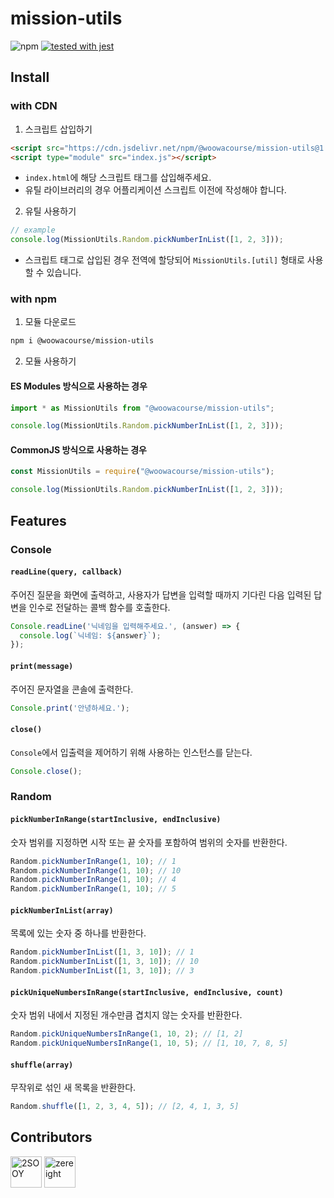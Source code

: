 # mission-utils

![npm](https://img.shields.io/npm/v/@woowacourse/mission-utils)
[![tested with jest](https://img.shields.io/badge/tested_with-jest-99424f.svg)](https://github.com/facebook/jest)

## Install

### with CDN

1. 스크립트 삽입하기

```html
<script src="https://cdn.jsdelivr.net/npm/@woowacourse/mission-utils@1.0.1/dist/mission-utils.min.js"></script>
<script type="module" src="index.js"></script>
```

- `index.html`에 해당 스크립트 태그를 삽입해주세요.
- 유틸 라이브러리의 경우 어플리케이션 스크립트 이전에 작성해야 합니다.

2. 유틸 사용하기

```js
// example
console.log(MissionUtils.Random.pickNumberInList([1, 2, 3]));
```

- 스크립트 태그로 삽입된 경우 전역에 할당되어 `MissionUtils.[util]` 형태로 사용할 수 있습니다.

### with npm

1. 모듈 다운로드

```sh
npm i @woowacourse/mission-utils
```

2. 모듈 사용하기

#### ES Modules 방식으로 사용하는 경우

```js
import * as MissionUtils from "@woowacourse/mission-utils";

console.log(MissionUtils.Random.pickNumberInList([1, 2, 3]));
```

#### CommonJS 방식으로 사용하는 경우

```js
const MissionUtils = require("@woowacourse/mission-utils");

console.log(MissionUtils.Random.pickNumberInList([1, 2, 3]));
```

## Features

### Console

#### `readLine(query, callback)`

주어진 질문을 화면에 출력하고, 사용자가 답변을 입력할 때까지 기다린 다음 입력된 답변을 인수로 전달하는 콜백 함수를 호출한다.

```js
Console.readLine('닉네임을 입력해주세요.', (answer) => {
  console.log(`닉네임: ${answer}`);
});
```

#### `print(message)`

주어진 문자열을 콘솔에 출력한다.

```js
Console.print('안녕하세요.');
```

#### `close()`

`Console`에서 입출력을 제어하기 위해 사용하는 인스턴스를 닫는다.

```js
Console.close();
```

### Random

#### `pickNumberInRange(startInclusive, endInclusive)`

숫자 범위를 지정하면 시작 또는 끝 숫자를 포함하여 범위의 숫자를 반환한다.

```js
Random.pickNumberInRange(1, 10); // 1
Random.pickNumberInRange(1, 10); // 10
Random.pickNumberInRange(1, 10); // 4
Random.pickNumberInRange(1, 10); // 5
```

#### `pickNumberInList(array)`

목록에 있는 숫자 중 하나를 반환한다.

```js
Random.pickNumberInList([1, 3, 10]); // 1
Random.pickNumberInList([1, 3, 10]); // 10
Random.pickNumberInList([1, 3, 10]); // 3
```

#### `pickUniqueNumbersInRange(startInclusive, endInclusive, count)`

숫자 범위 내에서 지정된 개수만큼 겹치지 않는 숫자를 반환한다.

```js
Random.pickUniqueNumbersInRange(1, 10, 2); // [1, 2]
Random.pickUniqueNumbersInRange(1, 10, 5); // [1, 10, 7, 8, 5]
```

#### `shuffle(array)`

무작위로 섞인 새 목록을 반환한다.

```js
Random.shuffle([1, 2, 3, 4, 5]); // [2, 4, 1, 3, 5]
```

## Contributors

[<img src="https://avatars.githubusercontent.com/u/46412689?v=4" width="50" alt="2SOOY">](https://github.com/2SOOY)
[<img src="https://avatars.githubusercontent.com/u/42544600?v=4" width="50" alt="zereight">](https://github.com/zereight)
